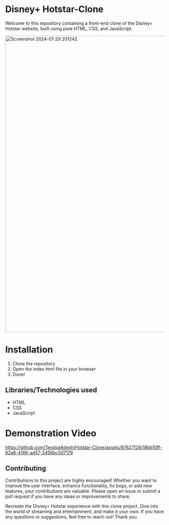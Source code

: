 # Disney+ Hotstar-Clone
Welcome to this repository containing a front-end clone of the Disney+ Hotstar website, built using pure HTML, CSS, and JavaScript.

<img width="942" alt="Screenshot 2024-01-29 201242" src="https://github.com/TeraiyaAdesh/Hotstar-Clone/assets/97627129/aae84e0e-c38a-407c-a1f5-3d90ef228955">

# Installation

1. Clone the repository
2. Open the index.html file in your browser
3. Done!

## Libraries/Technologies used

- HTML
- CSS
- JavaScript

# Demonstration Video

https://github.com/TeraiyaAdesh/Hotstar-Clone/assets/97627129/18bb10ff-62a8-4166-ad57-2456bc507179


## Contributing

Contributions to this project are highly encouraged! Whether you want to improve the user interface, enhance functionality, fix bugs, or add new features, your contributions are valuable. Please open an issue or submit a pull request if you have any ideas or improvements to share.

Recreate the Disney+ Hotstar experience with this clone project. Dive into the world of streaming and entertainment, and make it your own. If you have any questions or suggestions, feel free to reach out! Thank you.

